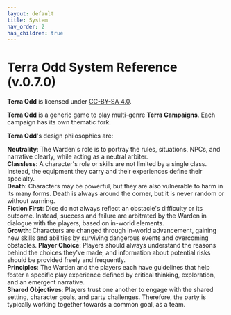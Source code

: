 ```yaml
---
layout: default
title: System
nav_order: 2
has_children: true
---
```


# Terra Odd System Reference (v.0.7.0)

**Terra Odd** is licensed under [CC-BY-SA 4.0](https://creativecommons.org/licenses/by-sa/4.0/).  

**Terra Odd** is a generic game to play multi-genre **Terra Campaigns**.
Each campaign has its own thematic fork.

**Terra Odd**'s design philosophies are:  

**Neutrality**: The Warden's role is to portray the rules, situations, NPCs, and narrative clearly, while acting as a neutral arbiter.  
**Classless**: A character's role or skills are not limited by a single class. Instead, the equipment they carry and their experiences define their specialty.  
**Death**: Characters may be powerful, but they are also vulnerable to harm in its many forms. Death is always around the corner, but it is never random or without warning.  
**Fiction First**: Dice do not always reflect an obstacle's difficulty or its outcome. Instead, success and failure are arbitrated by the Warden in dialogue with the players, based on in-world elements.  
**Growth**: Characters are changed through in-world advancement, gaining new skills and abilities by surviving dangerous events and overcoming obstacles.
**Player Choice**: Players should always understand the reasons behind the choices they've made, and information about potential risks should be provided freely and frequently.  
**Principles**: The Warden and the players each have guidelines that help foster a specific play experience defined by critical thinking, exploration, and an emergent narrative.  
**Shared Objectives**: Players trust one another to engage with the shared setting, character goals, and party challenges. Therefore, the party is typically working together towards a common goal, as a team.
